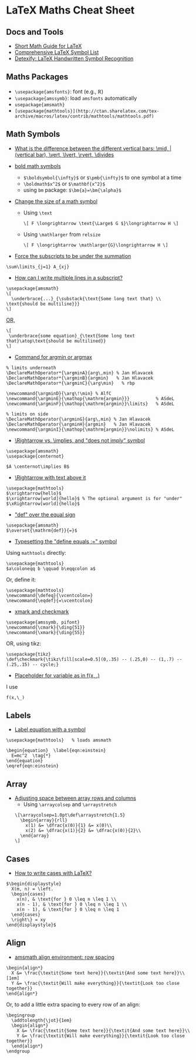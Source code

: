 # LaTeX Maths Cheat Sheet

## Docs and Tools

- [Short Math Guide for LaTeX](ftp://ftp.ams.org/pub/tex/doc/amsmath/short-math-guide.pdf)
- [Comprehensive LaTeX Symbol List](http://mirror.jmu.edu/pub/CTAN/info/symbols/comprehensive/symbols-a4.pdf)
- [Detexify: LaTeX Handwritten Symbol Recognition](http://detexify.kirelabs.org/classify.html)

## Maths Packages

- `\usepackage{amsfonts}`: font (e.g., $\mathbb{R}$)
- `\usepackage{amssymb}`: load `amsfonts` automatically
- `usepackage{amsmath}`
- `[usepackage{mathtools}](http://ctan.sharelatex.com/tex-archive/macros/latex/contrib/mathtools/mathtools.pdf)`

## Math Symbols

- [What is the difference between the different vertical bars: \mid, | (vertical bar), \vert, \lvert, \rvert, \divides](https://tex.stackexchange.com/a/506/23098)

- [bold math symbols](http://tex.stackexchange.com/questions/595/how-can-i-get-bold-math-symbols)
  - `$\boldsymbol{\infty}$` or `$\pmb{\infty}$` to one symbol at a time
  - `\boldmath$x^2$` or `$\mathbf{x^2}$`
  - using `bm` package: `$\bm{a}=\bm{\alpha}$`

- [Change the size of a math symbol](https://tex.stackexchange.com/a/348114/23098)

  - Using `\text`
    ```
    \[ F \longrightarrow \text{\Large$ G $}\longrightarrow H \]
    ```
  - Using `\mathlarger` from `relsize`
    ```
    \[ F \longrightarrow \mathlarger{G}\longrightarrow H \]
    ```

- [Force the subscripts to be under the summation](https://tex.stackexchange.com/a/218605/23098)

```
\sum\limits_{j=1} A_{xj}
```

- [How can I write multiple lines in a subscript?](https://tex.stackexchange.com/a/7504/23098)

```
\usepackage{amsmath}
\[
  \underbrace{...}_{\substack{\text{Some long text that} \\ \text{should be multiline}}}
\]
```

[OR,](https://tex.stackexchange.com/a/7575/23098)

```
\[
 \underbrace{some equation}_{\text{Some long text that}\atop\text{should be multilined}}
\]
```

- [Command for argmin or argmax](http://tex.stackexchange.com/a/284054/23098)

```
% limits underneath
\DeclareMathOperator*{\argminA}{arg\,min} % Jan Hlavacek
\DeclareMathOperator*{\argminB}{argmin}   % Jan Hlavacek
\DeclareMathOperator*{\argminC}{\arg\min}   % rbp

\newcommand{\argminD}{\arg\!\min} % AlfC
\newcommand{\argminE}{\mathop{\mathrm{argmin}}}          % ASdeL
\newcommand{\argminF}{\mathop{\mathrm{argmin}}\limits}   % ASdeL

% limits on side
\DeclareMathOperator{\argminG}{arg\,min} % Jan Hlavacek
\DeclareMathOperator{\argminH}{argmin}   % Jan Hlavacek
\newcommand{\argminI}{\mathop{\mathrm{argmin}}\nolimits} % ASdeL
```

- [\Rightarrow vs. \implies, and "does not imply" symbol](https://tex.stackexchange.com/q/47063/23098)

```
\usepackage{amsmath}
\usepackage{centernot}

$A \centernot\implies B$
```

- [\Rightarrow with text above it](http://tex.stackexchange.com/a/103993/23098)

```
\usepackage{mathtools}
$\xrightarrow{hello}$
$\xrightarrow[world]{hello}$ % The optional argument is for "under"
$\xRightarrow[world]{hello}$
```

- ["def" over the equal sign](https://tex.stackexchange.com/a/353325)

```
\usepackage{amsmath}
$\overset{\mathrm{def}}{=}$
```

- [Typesetting the "define equals :=" symbol](https://tex.stackexchange.com/q/28836)

Using `mathtools` directly:
```
\usepackage{mathtools}
$a\coloneqq b \qquad b\eqqcolon a$
```

Or, define it:
```
\usepackage{mathtools}
\newcommand{\defeq}{\vcentcolon=}
\newcommand{\eqdef}{=\vcentcolon}
```

- [xmark and checkmark](http://tex.stackexchange.com/a/42620/23098)

```
\usepackage{amssymb, pifont}
\newcommand{\cmark}{\ding{51}}
\newcommand{\xmark}{\ding{55}}
```

OR, using tikz:

```
\usepackage{tikz}
\def\checkmark{\tikz\fill[scale=0.5](0,.35) -- (.25,0) -- (1,.7) -- (.25,.15) -- cycle;} 
```

- [Placeholder for variable as in f(x, .)](https://tex.stackexchange.com/q/47060/23098)

I use

```
f(x,\_)
```

## Labels

- [Label equation with a symbol](https://tex.stackexchange.com/a/12027/23098)

```
\usepackage{mathtools}   % loads amsmath

\begin{equation}  \label{eqn:einstein}
  E=mc^2  \tag{*}
\end{equation}
\eqref{eqn:einstein}
```

## Array
- [Adjusting space between array rows and columns](http://tex.stackexchange.com/a/103511/23098)
  - Using `\arraycolsep` and `\arraystretch`
  ```
  \[\arraycolsep=1.0pt\def\arraystretch{1.5}
    \begin{array}{rll}
      x(1) &= \dfrac{x(0)}{1} &= x(0)\\
      x(2) &= \dfrac{x(1)}{2} &= \dfrac{x(0)}{2}\\
    \end{array}
  \]
  ```

## Cases

- [How to write cases with LaTeX?](https://tex.stackexchange.com/a/240911/23098)

```
$\begin{displaystyle}
  X(m, n) = \left.
  \begin{cases}
    x(n), & \text{for } 0 \leq n \leq 1 \\
    x(n - 1), & \text{for } 0 \leq n \leq 1 \\
    x(n - 1), & \text{for } 0 \leq n \leq 1
  \end{cases}
  \right\} = xy
\end{displaystyle}$
```

## Align
- [amsmath align environment: row spacing](http://tex.stackexchange.com/a/14680/23098)

```
\begin{align*}
  X &= \frac{\textit{Some text here}}{\textit{And some text here}}\\[1em]
  Y &= \frac{\textit{Will make everything}}{\textit{Look too close together}}
\end{align*}
```

Or, to add a little extra spacing to every row of an align:

```
\begingroup
  \addtolength{\jot}{1em}
  \begin{align*}
    X &= \frac{\textit{Some text here}}{\textit{And some text here}}\\
    Y &= \frac{\textit{Will make everything}}{\textit{Look too close together}}
  \end{align*}
\endgroup
```
